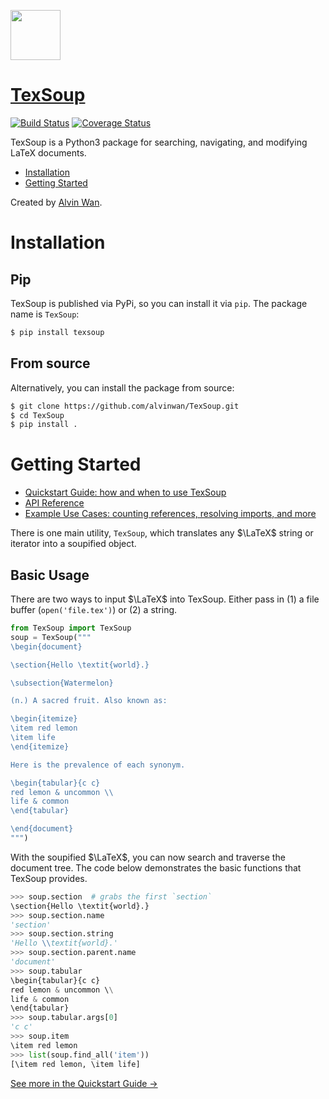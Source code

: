 <a href="https://texsoup.alvinwan.com"><img src="https://user-images.githubusercontent.com/2068077/55692228-b7f92d00-595a-11e9-93a2-90090a361d12.png" width="80px"></a>

# [TexSoup](https://texsoup.alvinwan.com)

[![Build Status](https://travis-ci.org/alvinwan/TexSoup.svg?branch=master)](https://travis-ci.org/alvinwan/TexSoup)
[![Coverage Status](https://coveralls.io/repos/github/alvinwan/TexSoup/badge.svg?branch=master)](https://coveralls.io/github/alvinwan/TexSoup?branch=master)

TexSoup is a Python3 package for searching, navigating, and modifying LaTeX documents.

- [Installation](https://github.com/alvinwan/TexSoup#Installation)
- [Getting Started](https://github.com/alvinwan/TexSoup#Getting-Started)

Created by [Alvin Wan](http://alvinwan.com).

# Installation

## Pip

TexSoup is published via PyPi, so you can install it via `pip`. The package
name is `TexSoup`:

```bash
$ pip install texsoup
```

## From source

Alternatively, you can install the package from source:

```bash
$ git clone https://github.com/alvinwan/TexSoup.git
$ cd TexSoup
$ pip install .
```

# Getting Started

- [Quickstart Guide: how and when to use TexSoup](http://texsoup.alvinwan.com/docs/quickstart.html)
- [API Reference](http://texsoup.alvinwan.com/docs/data.html)
- [Example Use Cases: counting references, resolving imports, and more](https://github.com/alvinwan/TexSoup/tree/master/examples)

There is one main utility, `TexSoup`, which translates any $\LaTeX$ string or
iterator into a soupified object.

## Basic Usage

There are two ways to input $\LaTeX$ into TexSoup. Either pass in (1) a file
buffer (`open('file.tex')`) or (2) a string.

``` python
from TexSoup import TexSoup
soup = TexSoup("""
\begin{document}

\section{Hello \textit{world}.}

\subsection{Watermelon}

(n.) A sacred fruit. Also known as:

\begin{itemize}
\item red lemon
\item life
\end{itemize}

Here is the prevalence of each synonym.

\begin{tabular}{c c}
red lemon & uncommon \\
life & common
\end{tabular}

\end{document}
""")
```

With the soupified $\LaTeX$, you can now search and traverse the document tree.
The code below demonstrates the basic functions that TexSoup provides.

```python
>>> soup.section  # grabs the first `section`
\section{Hello \textit{world}.}
>>> soup.section.name
'section'
>>> soup.section.string
'Hello \\textit{world}.'
>>> soup.section.parent.name
'document'
>>> soup.tabular
\begin{tabular}{c c}
red lemon & uncommon \\
life & common
\end{tabular}
>>> soup.tabular.args[0]
'c c'
>>> soup.item
\item red lemon
>>> list(soup.find_all('item'))
[\item red lemon, \item life]
```

[See more in the Quickstart Guide &rarr;](https://texsoup.alvinwan.com/docs/quickstart.html)

